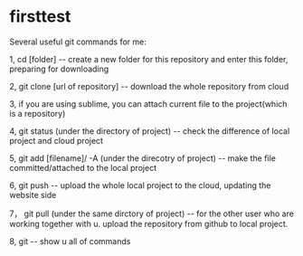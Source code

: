 # firsttest


Several useful git commands for me:

1, cd [folder]
-- create a new folder for this repository and enter this folder, preparing for downloading

2, git clone [url of repository]
-- download the whole repository from cloud 

3, if you are using sublime, you can attach current file to the project(which is a repository)

4, git status (under the directory of project)
-- check the difference of local project and cloud project

5, git add [filename]/ -A (under the direcotry of project)
-- make the file committed/attached to the local project

6, git push
-- upload the whole local project to the cloud, updating the website side

7， git pull (under the same dirctory of project) 
-- for the other user who are working together with u. upload the repository from github to local project.

8, git
-- show u all of commands

